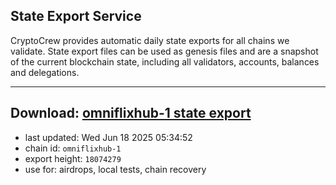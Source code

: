 ## State Export Service
CryptoCrew provides automatic daily state exports for all chains we validate. State export files can be used as genesis files and are a snapshot of the current blockchain state, including all validators, accounts, balances and delegations.

---
**Download: [omniflixhub-1 state export](https://dl-eu2.ccvalidators.com/SERVICE/omniflixhub/omniflixhub-1_export_18074279.json)**
---

- last updated: Wed Jun 18 2025 05:34:52
- chain id: `omniflixhub-1`
- export height: `18074279`
- use for: airdrops, local tests, chain recovery
